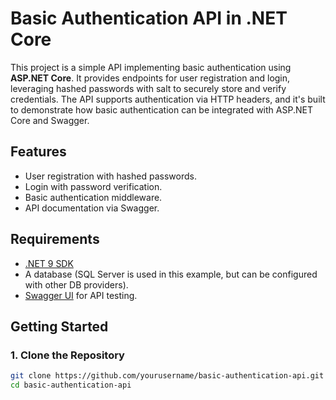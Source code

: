 # Basic Authentication API in .NET Core

This project is a simple API implementing basic authentication using **ASP.NET Core**. It provides endpoints for user registration and login, leveraging hashed passwords with salt to securely store and verify credentials. The API supports authentication via HTTP headers, and it's built to demonstrate how basic authentication can be integrated with ASP.NET Core and Swagger.

## Features

- User registration with hashed passwords.
- Login with password verification.
- Basic authentication middleware.
- API documentation via Swagger.

## Requirements

- [.NET 9 SDK](https://dotnet.microsoft.com/download/dotnet)
- A database (SQL Server is used in this example, but can be configured with other DB providers).
- [Swagger UI](https://swagger.io/tools/swagger-ui/) for API testing.

## Getting Started

### 1. Clone the Repository

```bash
git clone https://github.com/yourusername/basic-authentication-api.git
cd basic-authentication-api
